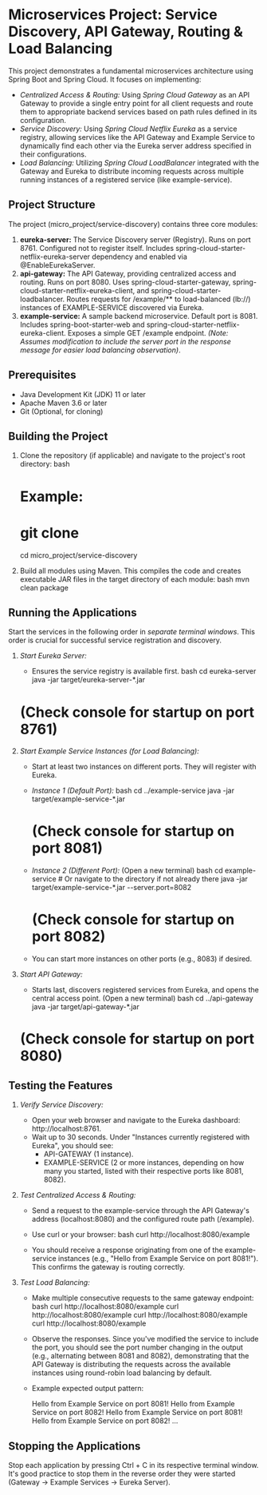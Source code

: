 # Microservices Project: Service Discovery, API Gateway, Routing & Load Balancing

This project demonstrates a fundamental microservices architecture using Spring Boot and Spring Cloud. It focuses on implementing:

* *Centralized Access & Routing:* Using *Spring Cloud Gateway* as an API Gateway to provide a single entry point for all client requests and route them to appropriate backend services based on path rules defined in its configuration.
* *Service Discovery:* Using *Spring Cloud Netflix Eureka* as a service registry, allowing services like the API Gateway and Example Service to dynamically find each other via the Eureka server address specified in their configurations.
* *Load Balancing:* Utilizing *Spring Cloud LoadBalancer* integrated with the Gateway and Eureka to distribute incoming requests across multiple running instances of a registered service (like example-service).

## Project Structure

The project (micro_project/service-discovery) contains three core modules:

1.  **eureka-server:** The Service Discovery server (Registry). Runs on port 8761. Configured not to register itself. Includes spring-cloud-starter-netflix-eureka-server dependency and enabled via @EnableEurekaServer.
2.  **api-gateway:** The API Gateway, providing centralized access and routing. Runs on port 8080. Uses spring-cloud-starter-gateway, spring-cloud-starter-netflix-eureka-client, and spring-cloud-starter-loadbalancer. Routes requests for /example/** to load-balanced (lb://) instances of EXAMPLE-SERVICE discovered via Eureka.
3.  **example-service:** A sample backend microservice. Default port is 8081. Includes spring-boot-starter-web and spring-cloud-starter-netflix-eureka-client. Exposes a simple GET /example endpoint. *(Note: Assumes modification to include the server port in the response message for easier load balancing observation)*.

## Prerequisites

* Java Development Kit (JDK) 11 or later
* Apache Maven 3.6 or later
* Git (Optional, for cloning)

## Building the Project

1.  Clone the repository (if applicable) and navigate to the project's root directory:
    bash
    # Example:
    # git clone <your-repository-url>
    cd micro_project/service-discovery
    
2.  Build all modules using Maven. This compiles the code and creates executable JAR files in the target directory of each module:
    bash
    mvn clean package
    

## Running the Applications

Start the services in the following order in *separate terminal windows*. This order is crucial for successful service registration and discovery.

1.  *Start Eureka Server:*
    * Ensures the service registry is available first.
    bash
    cd eureka-server
    java -jar target/eureka-server-*.jar
    # (Check console for startup on port 8761)
    

2.  *Start Example Service Instances (for Load Balancing):*
    * Start at least two instances on different ports. They will register with Eureka.
    * *Instance 1 (Default Port):*
        bash
        cd ../example-service
        java -jar target/example-service-*.jar
        # (Check console for startup on port 8081)
        
    * *Instance 2 (Different Port):*
        (Open a new terminal)
        bash
        cd example-service # Or navigate to the directory if not already there
        java -jar target/example-service-*.jar --server.port=8082
        # (Check console for startup on port 8082)
        
    * You can start more instances on other ports (e.g., 8083) if desired.

3.  *Start API Gateway:*
    * Starts last, discovers registered services from Eureka, and opens the central access point.
    (Open a new terminal)
    bash
    cd ../api-gateway
    java -jar target/api-gateway-*.jar
    # (Check console for startup on port 8080)
    

## Testing the Features

1.  *Verify Service Discovery:*
    * Open your web browser and navigate to the Eureka dashboard: http://localhost:8761.
    * Wait up to 30 seconds. Under "Instances currently registered with Eureka", you should see:
        * API-GATEWAY (1 instance).
        * EXAMPLE-SERVICE (2 or more instances, depending on how many you started, listed with their respective ports like 8081, 8082).

2.  *Test Centralized Access & Routing:*
    * Send a request to the example-service through the API Gateway's address (localhost:8080) and the configured route path (/example).
    * Use curl or your browser:
        bash
        curl http://localhost:8080/example
        
    * You should receive a response originating from one of the example-service instances (e.g., "Hello from Example Service on port 8081!"). This confirms the gateway is routing correctly.

3.  *Test Load Balancing:*
    * Make multiple consecutive requests to the same gateway endpoint:
        bash
        curl http://localhost:8080/example
        curl http://localhost:8080/example
        curl http://localhost:8080/example
        curl http://localhost:8080/example
        
    * Observe the responses. Since you've modified the service to include the port, you should see the port number changing in the output (e.g., alternating between 8081 and 8082), demonstrating that the API Gateway is distributing the requests across the available instances using round-robin load balancing by default.
    * Example expected output pattern:
        
        Hello from Example Service on port 8081!
        Hello from Example Service on port 8082!
        Hello from Example Service on port 8081!
        Hello from Example Service on port 8082!
        ...
        

## Stopping the Applications

Stop each application by pressing Ctrl + C in its respective terminal window. It's good practice to stop them in the reverse order they were started (Gateway -> Example Services -> Eureka Server).